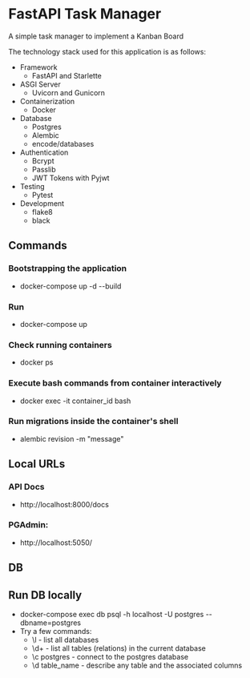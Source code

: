 # FastAPI Task Manager


A simple task manager to implement a Kanban Board


The technology stack used for this application is as follows:

- Framework
    - FastAPI and Starlette
- ASGI Server
    - Uvicorn and Gunicorn
- Containerization
    - Docker
- Database
    - Postgres
    - Alembic
    - encode/databases
- Authentication
    - Bcrypt
    - Passlib
    - JWT Tokens with Pyjwt
- Testing
    - Pytest
- Development
    - flake8
    - black

## Commands

### Bootstrapping the application
- docker-compose up -d --build

### Run
- docker-compose up

### Check running containers
- docker ps

### Execute bash commands from container interactively
- docker exec -it container_id bash

### Run migrations inside the container's shell
- alembic revision -m "message"

## Local URLs

### API Docs
- http://localhost:8000/docs

### PGAdmin:
- http://localhost:5050/

## DB

## Run DB locally
- docker-compose exec db psql -h localhost -U postgres --dbname=postgres
- Try a few commands:
  - \l - list all databases
  - \d+ - list all tables (relations) in the current database
  - \c postgres - connect to the postgres database
  - \d table_name - describe any table and the associated columns